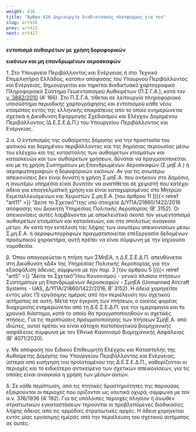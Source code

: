 ```yaml
---
weight: 416
title: "Άρθρο 416 Δημιουργία διαδικτυακής πλατφόρμας για τον"
slug: art416
prev: art415
next: art417
---
```


**εντοπισμό αυθαιρέτων με χρήση δορυφορικών**

**εικόνων και μη επανδρωμένων αεροσκαφών**

1\. Στο Υπουργείο Περιβάλλοντος και Ενέργειας ή στο Τεχνικό Επιμελητήριο Ελλάδας, κατόπιν απόφασης του Υπουργού Περιβάλλοντος και Ενέργειας, δημιουργείται και τηρείται διαδικτυακό χαρτογραφικό Πληροφοριακό Σύστημα Γεωεντοπισμού Αυθαιρέτων (Π.Σ.Γ.Α.), κατά τον<a href="https://ia37rg02wpsa01.blob.core.windows.net/fek/01/2010/20100100166.pdf" title="Δείτε το Σχετικό"> ν. 3882/2010</a> (Α’ 166). Στο Π.Σ.Γ.Α. τίθεται σε λειτουργία πληροφοριακό υποσύστημα περιοδικής χαρτογράφησης και εντοπισμού κάθε νέου κτίσματος εντός της ελληνικής επικράτειας από το οποίο ενημερώνεται σχετικά η Διεύθυνση Εφαρμογής Σχεδιασμού και Ελέγχου Δομημένου Περιβάλλοντος (Δ.Ε.Σ.Ε.Δ.Π.) του Υπουργείου Περιβάλλοντος και Ενέργειας.

2.α. Ο εντοπισμός της αυθαίρετης δόμησης για την προστασία του φυσικού και δομημένου περιβάλλοντος και της δημόσιας περιουσίας μέσω του ελέγχου και της καταστολής των αυθαίρετων κτισμάτων και κατασκευών και των αυθαίρετων χρήσεων, δύναται να πραγματοποιείται και με τη χρήση Συστημάτων μη Επανδρωμένων Αεροσκαφών (Σ.μηΕ.Α.) ή αεροφωτογραφιών ή δορυφορικών εικόνων. Αν για τις ανωτέρω απεικονίσεις δεν είναι δυνατή η χρήση Σ.μηΕ.Α. που ανήκουν στο Δημόσιο, η ανωτέρω υπηρεσία είναι δυνατόν να ανατίθεται σε χειριστή που κατέχει άδεια για επαγγελματική χρήση και είναι καταχωρισμένος στο Μητρώο Εκμεταλλευόμενων και Χειριστών Σ.μη.Ε.Α. [του άρθρου 11 ]({{< relref "art11" >}} "Δείτε το Σχετικό")της υπό στοιχεία Δ/ΥΠΑ/21860/1422/2016 απόφασης του Διοικητή Υπηρεσίας Πολιτικής Αεροπορίας (Β’ 3152). Οι απεικονίσεις αυτές λαμβάνονται με αποκλειστικό σκοπό τον γεωεντοπισμό αυθαίρετων κτισμάτων και κατασκευών, και στο απολύτως αναγκαίο μέτρο. Αν κατά την εκτέλεση της λήψης των ανωτέρω απεικονίσεων μέσω Σ.μη.Ε.Α. ή αεροφωτογραφιών πραγματοποιείται επεξεργασία δεδομένων προσωπικού χαρακτήρα, αυτή πρέπει να είναι σύμφωνη με την ισχύουσα νομοθεσία.

β. Όπου απαγορεύεται η πτήση των ΣΜηΕΑ, η Δ.Ε.Σ.Ε.Δ.Π. απευθύνεται στη Διεύθυνση «Δ4» της Υπηρεσίας Πολιτικής Αεροπορίας για την εξασφάλιση άδειας, σύμφωνα με την παρ. 3 [του άρθρου 5 ]({{< relref "art5" >}} "Δείτε το Σχετικό")του Κανονισμού - γενικό πλαίσιο πτήσεων Συστημάτων μη Επανδρωμένων Αεροσκαφών - ΣμηΕΑ (Unmanned Aircraft Systems - UAS, Δ/ΥΠΑ/21860/1422/2016, Β’ 3152). Η άδεια χορηγείται εντός μίας (1) εργάσιμης ημέρας από την περιέλευση του σχετικού αιτήματος σε αυτή. Μετά την έγκριση των πτήσεων, ο οικείος φορέας διαχείρισης ενημερώνεται από τη Δ.Ε.Σ.Ε.Δ.Π. για την ημερομηνία και το χρονικό διάστημα, κατά το οποίο θα πραγματοποιηθούν οι σχετικές πτήσεις. Για τις περιπτώσεις πραγματοποίησης των πτήσεων ΣμηΕ.Α. από ιδιώτες, αυτοί πρέπει να είναι κάτοχοι πιστοποιητικού βιομηχανικής ασφάλειας σύμφωνα με τον Εθνικό Κανονισμό Βιομηχανικής Ασφάλειας (Β’ 4071/2020).

γ. Με απόφαση του Ειδικού Επιθεωρητή Ελέγχου και Καταστολής της Αυθαίρετης Δόμησης του Υπουργείου Περιβάλλοντος και Ενέργειας, ύστερα από εισήγηση του προϊσταμένου της Δ.Ε.Σ.Ε.Δ.Π., καθορίζονται οι περιοχές και το ειδικότερο αντικείμενο των σχετικών απεικονίσεων, για τις οποίες είναι αναγκαία η χρήση των μέσων αυτών.

δ. Σε κάθε περίπτωση, από τις πτητικές δραστηριότητες της παρούσας εξαιρούνται οι περιοχές που ορίζονται ως ναυτικά οχυρά, σύμφωνα με τον α.ν. 376/1936 (Α’ 192). Για τις υπόλοιπες περιοχές πλησίον ή άνωθεν στρατιωτικών εγκαταστάσεων τηρούνται οι προβλεπόμενες διαδικασίες λήψης άδειας από τις αρμόδιες στρατιωτικές αρχές. Η άδεια χορηγείται εντός μίας εργάσιμης ημέρας από την περιέλευση του σχετικού αιτήματος σε αυτές.


